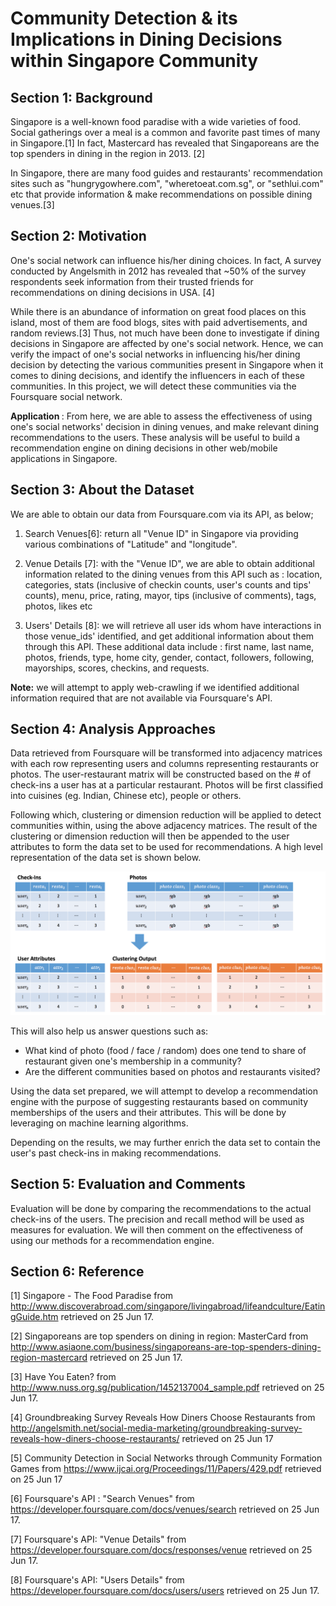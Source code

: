# Community Detection & its Implications in Dining Decisions within Singapore Community

## Section 1: Background
Singapore is a well-known food paradise with a wide varieties of food. Social gatherings over a meal is a common and favorite past times of many in Singapore.[1] In fact, Mastercard has revealed that Singaporeans are the top spenders in dining in the region in 2013. [2]

In Singapore, there are many food guides and restaurants' recommendation sites such as "hungrygowhere.com", "wheretoeat.com.sg", or "sethlui.com" etc that provide information & make recommendations on possible dining venues.[3]

## Section 2: Motivation

One's social network can influence his/her dining choices. In fact, A survey conducted by Angelsmith in 2012 has revealed that ~50% of the survey respondents seek information from their trusted friends for recommendations on dining decisions in USA. [4]

While there is an abundance of information on great food places on this island, most of them are food blogs, sites with paid advertisements, and random reviews.[3] Thus, not much have been done to investigate if dining decisions in Singapore are affected by one's social network. Hence, we can verify the impact of one's social networks in influencing his/her dining decision by detecting the various communities present in Singapore when it comes to dining decisions, and identify the influencers in each of these communities. In this project, we will detect these communities via the Foursquare social network.

<b> Application </b>: From here, we are able to assess the effectiveness of using one's social networks' decision in dining venues, and make relevant dining recommendations to the users. These analysis will be useful to build a recommendation engine on dining decisions in other web/mobile applications in Singapore.

## Section 3: About the Dataset

We are able to obtain our data from Foursquare.com via its API, as below;

1. Search Venues[6]:  return all "Venue ID" in Singapore via providing various combinations of "Latitude" and "longitude".

2. Venue Details [7]: with the "Venue ID", we are able to obtain additional information related to the dining venues from this API such as : location, categories, stats (inclusive of checkin counts, user's counts and tips' counts), menu, price, rating, mayor, tips (inclusive of comments), tags, photos, likes etc

3. Users' Details [8]: we will retrieve all user ids whom have interactions in those venue_ids' identified, and get additional information about them through this API. These additional data include : first name, last name, photos, friends, type, home city, gender, contact, followers, following, mayorships, scores, checkins, and requests.

<b>Note:</b> we will attempt to apply web-crawling if we identified additional information required that are not available via Foursquare's API.

## Section 4: Analysis Approaches

Data retrieved from Foursquare will be transformed into adjacency matrices with each row representing users and columns representing restaurants or photos. The user-restaurant matrix will be constructed based on the # of check-ins a user has at a particular restaurant. Photos will be first classified into cuisines (eg. Indian, Chinese etc), people or others.

Following which, clustering or dimension reduction will be applied to detect communities within, using the above adjacency matrices. The result of the clustering or dimension reduction will then be appended to the user attributes to form the data set to be used for recommendations. A high level representation of the data set is shown below.

![dataset](img_proposal/proposal_clus.png)

This will also help us answer questions such as:
* What kind of photo (food / face / random) does one tend to share of restaurant given one's membership in a community?
* Are the different communities based on photos and restaurants visited?

Using the data set prepared, we will attempt to develop a recommendation engine with the purpose of suggesting restaurants based on community memberships of the users and their attributes. This will be done by leveraging on machine learning algorithms.

Depending on the results, we may further enrich the data set to contain the user's past check-ins in making recommendations.

## Section 5: Evaluation and Comments

Evaluation will be done by comparing the recommendations to the actual check-ins of the users. The precision and recall method will be used as measures for evaluation. We will then comment on the effectiveness of using our methods for a recommendation engine.

## Section 6: Reference
[1] Singapore - The Food Paradise from http://www.discoverabroad.com/singapore/livingabroad/lifeandculture/EatingGuide.htm retrieved on 25 Jun 17.

[2] Singaporeans are top spenders on dining in region: MasterCard from http://www.asiaone.com/business/singaporeans-are-top-spenders-dining-region-mastercard retrieved on 25 Jun 17.

[3] Have You Eaten? from http://www.nuss.org.sg/publication/1452137004_sample.pdf retrieved on 25 Jun 17.

[4] Groundbreaking Survey Reveals How Diners Choose Restaurants from http://angelsmith.net/social-media-marketing/groundbreaking-survey-reveals-how-diners-choose-restaurants/ retrieved on 25 Jun 17

[5] Community Detection in Social Networks through Community Formation Games from https://www.ijcai.org/Proceedings/11/Papers/429.pdf retrieved on 25 Jun 17

[6] Foursquare's API : "Search Venues" from https://developer.foursquare.com/docs/venues/search retrieved on 25 Jun 17.

[7] Foursquare's API: "Venue Details" from https://developer.foursquare.com/docs/responses/venue retrieved on 25 Jun 17.

[8] Foursquare's API: "Users Details" from https://developer.foursquare.com/docs/users/users retrieved on 25 Jun 17.
